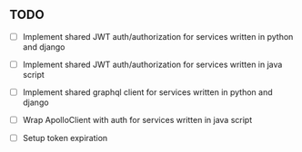 TODO
--

* [ ] Implement shared JWT auth/authorization for services written in python and django
* [ ] Implement shared JWT auth/authorization for services written in java script
* [ ] Implement shared graphql client for services written in python and django
* [ ] Wrap ApolloClient with auth for services written in java script
* [ ] Setup token expiration

